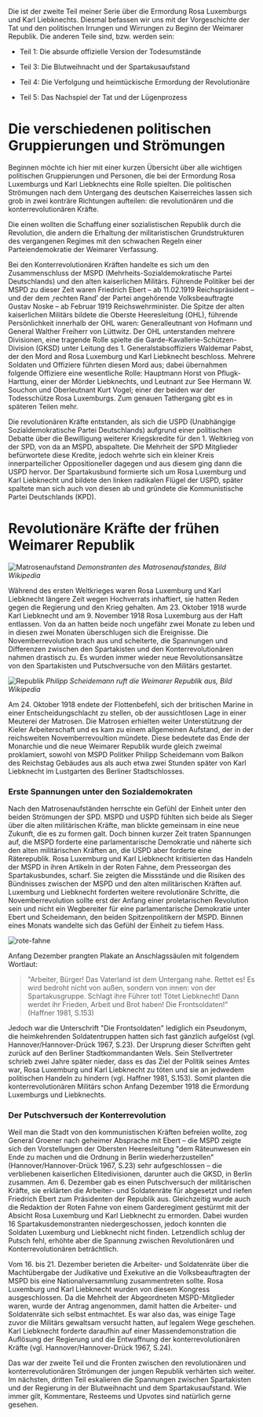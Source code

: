 Die ist der zweite Teil meiner Serie über die Ermordung Rosa Luxemburgs und Karl Liebknechts. Diesmal befassen wir uns mit der Vorgeschichte der Tat und den politischen Irrungen und Wirrungen zu Beginn der Weimarer Republik. Die anderen Teile sind, bzw. werden sein:

* Teil 1: Die absurde offizielle Version der Todesumstände

* Teil 3: Die Blutweihnacht und der Spartakusaufstand

* Teil 4: Die Verfolgung und heimtückische Ermordung der Revolutionäre

* Teil 5: Das Nachspiel der Tat und der Lügenprozess


# Die verschiedenen politischen Gruppierungen und Strömungen

Beginnen möchte ich hier mit einer kurzen Übersicht über alle wichtigen politischen Gruppierungen und Personen, die bei der Ermordung Rosa Luxemburgs und Karl Liebknechts eine Rolle spielten. Die politischen Strömungen nach dem Untergang des deutschen Kaiserreiches lassen sich grob in zwei konträre Richtungen aufteilen: die revolutionären und die konterrevolutionären Kräfte.

Die einen wollten die Schaffung einer sozialistischen Republik durch die Revolution, die andern die Erhaltung der militaristischen Grundstrukturen des vergangenen Regimes mit den schwachen Regeln einer Parteiendemokratie der Weimarer Verfassung.

Bei den Konterrevolutionären Kräften handelte es sich um den Zusammenschluss der MSPD (Mehrheits-Sozialdemokratische Partei Deutschlands) und den alten kaiserlichen Militärs. Führende Politiker bei der MSPD zu dieser Zeit waren Friedrich Ebert – ab 11.02.1919 Reichspräsident – und der dem ‚rechten Rand’ der Partei angehörende Volksbeauftragte Gustav Noske – ab Februar 1919 Reichswehrminister. Die Spitze der alten kaiserlichen Militärs bildete die Oberste Heeresleitung (OHL), führende Persönlichkeit innerhalb der OHL waren: Generalleutnant von Hofmann und General Walther Freiherr von Lüttwitz. Der OHL unterstanden mehrere Divisionen, eine tragende Rolle spielte die Garde-Kavallerie-Schützen-Division (GKSD) unter Leitung des 1. Generalstabsoffiziers Waldemar Pabst, der den Mord and Rosa Luxemburg und Karl Liebknecht beschloss. Mehrere Soldaten und Offiziere führten diesen Mord aus; dabei übernahmen folgende Offiziere eine wesentliche Rolle: Hauptmann Horst von Pflugk-Harttung, einer der Mörder Liebknechts, und Leutnant zur See Hermann W. Souchon und Oberleutnant Kurt Vogel; einer der beiden war der Todesschütze Rosa Luxemburgs. Zum genauen Tathergang gibt es in späteren Teilen mehr.

Die revolutionären Kräfte entstanden, als sich die USPD (Unabhängige Sozialdemokratische Partei Deutschlands) aufgrund einer politischen Debatte über die Bewilligung weiterer Kriegskredite für den 1. Weltkrieg von der SPD, von da an MSPD, abspaltete. Die Mehrheit der SPD Mitglieder befürwortete diese Kredite, jedoch wehrte sich ein kleiner Kreis innerparteilicher Oppositioneller dagegen und aus diesem ging dann die USPD hervor. Der Spartakusbund formierte sich um Rosa Luxemburg und Karl Liebknecht und bildete den linken radikalen Flügel der USPD, später spaltete man sich auch von diesen ab und gründete die Kommunistische Partei Deutschlands (KPD).

# Revolutionäre Kräfte der frühen Weimarer Republik

![Matrosenaufstand](https://raw.githubusercontent.com/SmokinCaterpillar/blog/master/2017_01_19_rosa_luxemburg/matrosenaufstand.jpg) *Demonstranten des Matrosenaufstandes, Bild Wikipedia*

Während des ersten Weltkrieges waren Rosa Luxemburg und Karl Liebknecht längere Zeit wegen Hochverrats inhaftiert, sie hatten Reden gegen die Regierung und den Krieg gehalten. Am 23. Oktober 1918 wurde Karl Liebknecht und am 9. November 1918 Rosa Luxemburg aus der Haft entlassen. Von da an hatten beide noch ungefähr zwei Monate zu leben und in diesen zwei Monaten überschlugen sich die Ereignisse. Die Novemberrevolution brach aus und scheiterte, die Spannungen und Differenzen zwischen den Spartakisten und den Konterrevolutionären nahmen drastisch zu. Es wurden immer wieder neue Revolutionsansätze von den Spartakisten und Putschversuche von den Militärs gestartet.

![Republik](https://raw.githubusercontent.com/SmokinCaterpillar/blog/master/2017_01_19_rosa_luxemburg/proklamation.jpg) *Philipp Scheidemann ruft die Weimarer Republik aus, Bild Wikipedia*

Am 24. Oktober 1918 endete der Flottenbefehl, sich der britischen Marine in einer Entscheidungschlacht zu stellen, ob der aussichtlosen Lage in einer Meuterei der Matrosen. Die Matrosen erhielten weiter Unterstützung der Kieler Arbeiterschaft und es kam zu einem allgemeinen Aufstand, der in der reichsweiten Novemberrevoultion mündete. Diese bedeutete das Ende der Monarchie und die neue Weimarer Republik wurde gleich zweimal proklamiert, sowohl von MSPD Politker Philipp Scheidemann vom Balkon des Reichstag Gebäudes aus als auch etwa zwei Stunden später von Karl Liebknecht im Lustgarten des Berliner Stadtschlosses.

### Erste Spannungen unter den Sozialdemokraten

Nach den Matrosenaufständen herrschte ein Gefühl der Einheit unter den beiden Strömungen der SPD. MSPD und USPD fühlten sich beide als Sieger über die alten militärischen Kräfte, man blickte gemeinsam in eine neue Zukunft, die es zu formen galt. Doch binnen kurzer Zeit traten Spannungen auf, die MSPD forderte eine parlamentarische Demokratie und näherte sich den alten militärischen Kräften an, die USPD aber forderte eine Räterepublik. Rosa Luxemburg und Karl Liebknecht kritisierten das Handeln der MSPD in ihren Artikeln in der Roten Fahne, dem Presseorgan des Spartakusbundes, scharf. Sie zeigten die Missstände und die Risiken des Bündnisses zwischen der MSPD und den alten militärischen Kräften auf. Luxemburg und Liebknecht forderten weitere revolutionäre Schritte, die Novemberrevolution sollte erst der Anfang einer proletarischen Revolution sein und nicht ein Wegbereiter für eine parlamentarische Demokratie unter Ebert und Scheidemann, den beiden Spitzenpolitikern der MSPD. Binnen eines Monats wandelte sich das Gefühl der Einheit zu tiefem Hass.

![rote-fahne](https://raw.githubusercontent.com/SmokinCaterpillar/blog/master/2017_01_19_rosa_luxemburg/rote-fahne.jpg)


Anfang Dezember prangten Plakate an Anschlagssäulen mit folgendem Wortlaut:

> "Arbeiter, Bürger! Das Vaterland ist dem Untergang nahe. Rettet es! Es wird bedroht nicht von außen, sondern von innen: von der Spartakusgruppe. Schlagt ihre Führer tot! Tötet Liebknecht! Dann werdet ihr Frieden, Arbeit und Brot  haben! Die Frontsoldaten!" (Haffner 1981, S.153)

Jedoch war die Unterschrift "Die Frontsoldaten" lediglich ein Pseudonym, die heimkehrenden Soldatentruppen hatten sich fast gänzlich aufgelöst (vgl. Hannover/Hannover-Drück 1967, S.23). Der Ursprung dieser Schriften geht zurück auf den Berliner Stadtkommandanten Wels. Sein Stellvertreter schrieb zwei Jahre später nieder, dass es das Ziel der Politik seines Amtes war, Rosa Luxemburg und Karl Liebknecht zu töten und sie an jedwedem politischen Handeln zu hindern (vgl. Haffner 1981, S.153). Somit planten die konterrevolutionären Militärs schon Anfang Dezember 1918 die Ermordung Luxemburgs und Liebknechts.

### Der Putschversuch der Konterrevolution

Weil man die Stadt von den kommunistischen Kräften befreien wollte, zog General Groener nach geheimer Absprache mit Ebert – die MSPD zeigte sich den Vorstellungen der Obersten Heeresleitung "dem Räteunwesen ein Ende zu machen und die Ordnung in Berlin wiederherzustellen" (Hannover/Hannover-Drück 1967, S.23) sehr aufgeschlossen – die verbliebenen kaiserlichen Elitedivisionen, darunter auch die GKSD, in Berlin zusammen. Am 6. Dezember gab es einen Putschversuch der militärischen Kräfte, sie erklärten die Arbeiter- und Soldatenräte für abgesetzt und riefen Friedrich Ebert zum Präsidenten der Republik aus. Gleichzeitig wurde auch die Redaktion der Roten Fahne von einem Garderegiment gestürmt mit der Absicht Rosa Luxemburg und Karl Liebknecht zu ermorden. Dabei wurden 16 Spartakusdemonstranten niedergeschossen, jedoch konnten die Soldaten Luxemburg und Liebknecht nicht finden. Letzendlich schlug der Putsch fehl, erhöhte aber die Spannung zwischen Revolutionären und Konterrevolutionären beträchtlich.

Vom 16. bis 21. Dezember berieten die Arbeiter- und Soldatenräte über die Machtübergabe der Judikative und Exekutive an die Volksbeauftragten der MSPD bis eine Nationalversammlung zusammentreten sollte. Rosa Luxemburg und Karl Liebknecht wurden von diesem Kongress ausgeschlossen. Da die Mehrheit der Abgeordneten MSPD-Mitglieder waren, wurde der Antrag angenommen, damit hatten die Arbeiter- und Soldatenräte sich selbst entmachtet. Es war also das, was einige Tage zuvor die Militärs gewaltsam versucht hatten, auf legalem Wege geschehen. Karl Liebknecht forderte daraufhin auf einer Massendemonstration die Auflösung der Regierung und die Entwaffnung der konterrevolutionären Kräfte (vgl. Hannover/Hannover-Drück 1967, S.24).

Das war der zweite Teil und die Fronten zwischen den revolutionären und konterrevolutionären Strömungen der jungen Republik verhärten sich weiter. Im nächsten, dritten Teil eskalieren die Spannungen zwischen Spartakisten und der Regierung in der Blutweihnacht und dem Spartakusaufstand. Wie immer gilt, Kommentare, Resteems und Upvotes sind natürlich gerne gesehen.